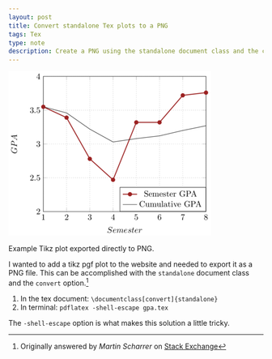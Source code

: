 ```yaml
---
layout: post
title: Convert standalone Tex plots to a PNG
tags: Tex
type: note
description: Create a PNG using the standalone document class and the convert option.
---
```


<div class="figure">
    <img src="/static/post/2014-11-05-tex-standalone-png/gpa.png" alt="PNG Plot Example">
    <p class="figure-caption">Example Tikz plot exported directly to PNG.</p>
</div>

I wanted to add a tikz pgf plot to the website and needed to export it as a PNG file. This can be accomplished with the `standalone` document class and the `convert` option.[^1]

1. In the tex document: `\documentclass[convert]{standalone}`
2. In terminal: `pdflatex -shell-escape gpa.tex`

The `-shell-escape` option is what makes this solution a little tricky.

[^1]: Originally answered by *Martin Scharrer* on [Stack Exchange](http://tex.stackexchange.com/a/11880) 
